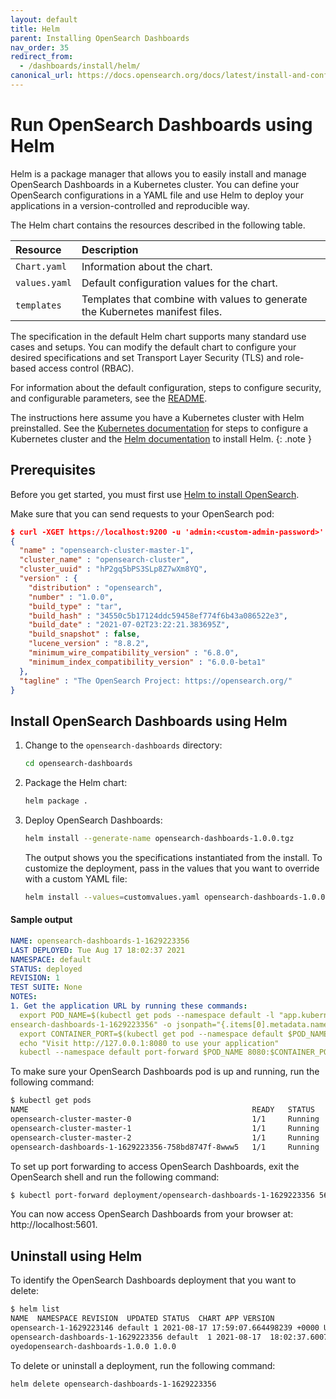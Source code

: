 ```yaml
---
layout: default
title: Helm
parent: Installing OpenSearch Dashboards
nav_order: 35
redirect_from: 
  - /dashboards/install/helm/
canonical_url: https://docs.opensearch.org/docs/latest/install-and-configure/install-dashboards/helm/
---
```


# Run OpenSearch Dashboards using Helm

Helm is a package manager that allows you to easily install and manage OpenSearch Dashboards in a Kubernetes cluster. You can define your OpenSearch configurations in a YAML file and use Helm to deploy your applications in a version-controlled and reproducible way.

The Helm chart contains the resources described in the following table.

Resource | Description
:--- | :---
`Chart.yaml` |  Information about the chart.
`values.yaml` |  Default configuration values for the chart.
`templates` |  Templates that combine with values to generate the Kubernetes manifest files.

The specification in the default Helm chart supports many standard use cases and setups. You can modify the default chart to configure your desired specifications and set Transport Layer Security (TLS) and role-based access control (RBAC).

For information about the default configuration, steps to configure security, and configurable parameters, see the
[README](https://github.com/opensearch-project/helm-charts/tree/main/charts).

The instructions here assume you have a Kubernetes cluster with Helm preinstalled. See the [Kubernetes documentation](https://kubernetes.io/docs/setup/) for steps to configure a Kubernetes cluster and the [Helm documentation](https://helm.sh/docs/intro/install/) to install Helm.
{: .note }

## Prerequisites

Before you get started, you must first use [Helm to install OpenSearch]({{site.url}}{{site.baseurl}}/opensearch/install/helm/).

Make sure that you can send requests to your OpenSearch pod:

```json
$ curl -XGET https://localhost:9200 -u 'admin:<custom-admin-password>' --insecure
{
  "name" : "opensearch-cluster-master-1",
  "cluster_name" : "opensearch-cluster",
  "cluster_uuid" : "hP2gq5bPS3SLp8Z7wXm8YQ",
  "version" : {
    "distribution" : "opensearch",
    "number" : "1.0.0",
    "build_type" : "tar",
    "build_hash" : "34550c5b17124ddc59458ef774f6b43a086522e3",
    "build_date" : "2021-07-02T23:22:21.383695Z",
    "build_snapshot" : false,
    "lucene_version" : "8.8.2",
    "minimum_wire_compatibility_version" : "6.8.0",
    "minimum_index_compatibility_version" : "6.0.0-beta1"
  },
  "tagline" : "The OpenSearch Project: https://opensearch.org/"
}
```

## Install OpenSearch Dashboards using Helm

1. Change to the `opensearch-dashboards` directory:

   ```bash
   cd opensearch-dashboards
   ```

1. Package the Helm chart:

   ```bash
   helm package .
   ```

1. Deploy OpenSearch Dashboards:

   ```bash
   helm install --generate-name opensearch-dashboards-1.0.0.tgz
   ```
   The output shows you the specifications instantiated from the install.
   To customize the deployment, pass in the values that you want to override with a custom YAML file:

   ```bash
   helm install --values=customvalues.yaml opensearch-dashboards-1.0.0.tgz
   ```

#### Sample output

```yaml
NAME: opensearch-dashboards-1-1629223356
LAST DEPLOYED: Tue Aug 17 18:02:37 2021
NAMESPACE: default
STATUS: deployed
REVISION: 1
TEST SUITE: None
NOTES:
1. Get the application URL by running these commands:
  export POD_NAME=$(kubectl get pods --namespace default -l "app.kubernetes.io/name=opensearch-dashboards,app.kubernetes.io/instance=op
ensearch-dashboards-1-1629223356" -o jsonpath="{.items[0].metadata.name}")
  export CONTAINER_PORT=$(kubectl get pod --namespace default $POD_NAME -o jsonpath="{.spec.containers[0].ports[0].containerPort}")
  echo "Visit http://127.0.0.1:8080 to use your application"
  kubectl --namespace default port-forward $POD_NAME 8080:$CONTAINER_PORT
```

To make sure your OpenSearch Dashboards pod is up and running, run the following command:

```bash
$ kubectl get pods
NAME                                                  READY   STATUS    RESTARTS   AGE
opensearch-cluster-master-0                           1/1     Running   0          4m35s
opensearch-cluster-master-1                           1/1     Running   0          4m35s
opensearch-cluster-master-2                           1/1     Running   0          4m35s
opensearch-dashboards-1-1629223356-758bd8747f-8www5   1/1     Running   0          66s
```

To set up port forwarding to access OpenSearch Dashboards, exit the OpenSearch shell and run the following command:

```bash
$ kubectl port-forward deployment/opensearch-dashboards-1-1629223356 5601
```

You can now access OpenSearch Dashboards from your browser at: http://localhost:5601.


## Uninstall using Helm

To identify the OpenSearch Dashboards deployment that you want to delete:

```bash
$ helm list
NAME  NAMESPACE REVISION  UPDATED STATUS  CHART APP VERSION
opensearch-1-1629223146 default 1 2021-08-17 17:59:07.664498239 +0000 UTCdeployedopensearch-1.0.0           1.0.0      
opensearch-dashboards-1-1629223356 default  1 2021-08-17  18:02:37.600796946 +0000  UTCdepl
oyedopensearch-dashboards-1.0.0 1.0.0        
```

To delete or uninstall a deployment, run the following command:

```bash
helm delete opensearch-dashboards-1-1629223356
```
